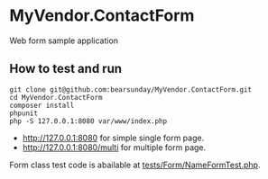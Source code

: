 # MyVendor.ContactForm
Web form sample application

## How to test and run

```
git clone git@github.com:bearsunday/MyVendor.ContactForm.git
cd MyVendor.ContactForm
composer install
phpunit
php -S 127.0.0.1:8080 var/www/index.php
```

 * http://127.0.0.1:8080 for simple single form page.
 * http://127.0.0.1:8080/multi for multiple form page.

Form class test code is abailable at [tests/Form/NameFormTest.php](https://github.com/bearsunday/MyVendor.ContactForm/blob/master/tests/Form/NameFormTest.php).
